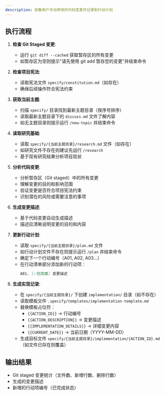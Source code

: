 ```yaml
---
description: 收集用户手动修改的代码变更并记录到行动计划
---
```


## 执行流程

1. **检查 Git Staged 变更**:
   - 运行 `git diff --cached` 获取暂存区的所有变更
   - 如暂存区为空则提示"请先使用 git add 暂存您的变更"并结束命令

2. **检查项目宪法**:
   - 读取宪法文件 `specify/constitution.md`（如存在）
   - 确保后续操作符合宪法约束

3. **获取当前主题**:
   - 扫描 `specify/` 目录找到最新主题目录（按序号排序）
   - 读取最新主题目录下的 `discuss.md` 文件了解内容
   - 如无主题目录则提示运行 `/new-topic` 并结束命令

4. **读取研究基础**:
   - 读取 `specify/{当前主题目录}/research.md` 文件（如存在）
   - 如研究文件不存在则建议先运行 `/research`
   - 基于现有研究结果分析项目现状

5. **分析代码变更**:
   - 分析暂存区（Git staged）中的所有变更
   - 理解变更的目的和影响范围
   - 验证变更是否符合项目宪法约束
   - 识别潜在的风险或需要注意的事项

6. **生成变更描述**:
   - 基于代码变更自动生成描述
   - 描述应清晰说明变更的目的和内容

7. **更新行动计划**:
   - 读取 `specify/{当前主题目录}/plan.md` 文件
   - 如行动计划文件不存在则提示运行 `/plan` 并结束命令
   - 确定下一个行动编号（A01, A02, A03...）
   - 在行动清单部分添加新的行动项：
     ```markdown
     A01. [✅已完成] 变更描述
     ```

8. **生成实现记录**:
   - 在 `specify/{当前主题目录}/` 下创建 `implementation/` 目录（如不存在）
   - 读取模板文件 `.specify/templates/implementation-template.md`
   - 替换模板占位符：
     - `{{ACTION_ID}}` → 行动编号
     - `{{ACTION_DESCRIPTION}}` → 变更描述
     - `{{IMPLEMENTATION_DETAILS}}` → 详细变更内容
     - `{{CURRENT_DATE}}` → 当前日期（YYYY-MM-DD）
   - 生成目标文件 `specify/{当前主题目录}/implementation/{ACTION_ID}.md`（如文件已存在则覆盖）

## 输出结果
- Git staged 变更统计（文件数、新增行数、删除行数）
- 生成的变更描述
- 新增的行动项编号（已完成状态）
